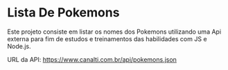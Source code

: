 # Lista De Pokemons
Este projeto consiste em listar os nomes dos Pokemons utilizando uma Api externa
para fim de estudos e treinamentos das habilidades com JS e Node.js.

URL da API: https://www.canalti.com.br/api/pokemons.json